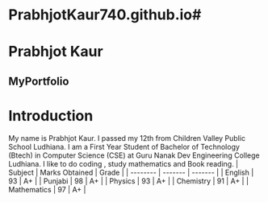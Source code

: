 # PrabhjotKaur740.github.io#
# **Prabhjot Kaur**
## MyPortfolio
# Introduction
My name is Prabhjot Kaur. I passed my 12th from Children Valley Public School Ludhiana. I am a First Year Student of Bachelor of Technology (Btech) in Computer Science (CSE) at Guru Nanak Dev Engineering College Ludhiana. I like to do coding , study mathematics and Book reading.
| Subject    | Marks Obtained | Grade |
| -------- | ------- | ------- |
| English  | 93 | A+ |
| Punjabi | 98 | A+ |
| Physics    | 93 | A+ |
| Chemistry | 91 | A+ |
| Mathematics | 97 | A+ |


